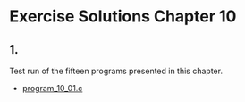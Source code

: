 # Exercise Solutions Chapter 10 #
## 1. ##
Test run of the fifteen programs presented in this chapter.  
 - [program_10_01.c](Exercise_01/Program_10_01/program_10_01.c)  
